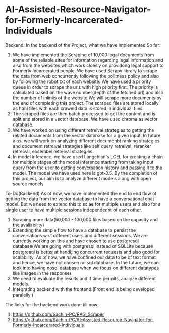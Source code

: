 # AI-Assisted-Resource-Navigator-for-Formerly-Incarcerated-Individuals

Backend:
In the backend of the Project, what we have implemented So far:
1. We have implemented the Scraping of 10,000 legal documents from some of the reliable sites for information regarding legal information and also from the websites which work cloesly on providong legal support to Formerly Incarcerated people.
We have used Scrapy library to scrape the data from web concurrently following the politness policy and also by following the robot.txt of each website. We have used a priority queue in order to scrape the urls with high priority first. The priority is calculated based on the wave number(depth of the fetched url) and also the number of inlinks of the website.We will scrape more documents by the end of completing this project. The scraped files are stored locally as html files with each craweld data is stored in individual files
2. The scraped files are then batch processed to get the content and is split and stored in a vector database. We have used chroma as vector database.
3. We have worked on using different retreival strategies to getting the related documents from the vector database for a given input. In future alos, we will work on analyzing different documenbt ranking strategies and document retreival strategies like self query retreival, reranker retreival, ensembel retreival strategies.
3. In model inference, we have used Langchian's LCEL for creating a chain for multiple stages of the model inference starting from taking input query from the user to getting conversation history and passing it to the model. The model we have used here is gpt-3.5. By the completion of this project, our aim is to analyze different models along with open source models. 

To-Do(Backend)
As of now, we have implemented the end to end flow of getting the data from the vector database to have a conversational chat model. But we need to extend this to sclae for multiple users and also for a single user to have multiple sessions independednt of each other.
1. Scraping more data(50,000 - 100,000 files based on the capacity and the availability)
2. Extending the simple flow to have a database to persist the conversations w.r.t different users and different sessions. We are currently working on this and have chosen to use postgresql database(We are going with postgresql instead of SQLLite because postgresql is better at handl;ing concurrent requests and also good for scalability. As of now, we have confined our data to be of text format and hence, we have not chosen no sql database. In the future, we can look into having nosql database when we focus on different datatypes like images in the response)
3. We need to evaluate the results and if time permits, analyze different models.
4. Integrating backend with the frontend.(Front end is being developed paralelly )

The links for the backend work done till now: 
1. https://github.com/Sachin-PC/RAG_Scraper
2. https://github.com/Sachin-PC/AI-Assisted-Resource-Navigator-for-Formerly-Incarcerated-Individuals